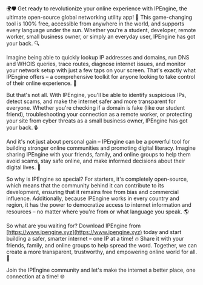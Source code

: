 🌍🛡️ Get ready to revolutionize your online experience with IPEngine, the ultimate open-source global networking utility app! 🚀 This game-changing tool is 100% free, accessible from anywhere in the world, and supports every language under the sun. Whether you're a student, developer, remote worker, small business owner, or simply an everyday user, IPEngine has got your back. 🔍

Imagine being able to quickly lookup IP addresses and domains, run DNS and WHOIS queries, trace routes, diagnose internet issues, and monitor your network setup with just a few taps on your screen. That's exactly what IPEngine offers – a comprehensive toolkit for anyone looking to take control of their online experience. 📡

But that's not all. With IPEngine, you'll be able to identify suspicious IPs, detect scams, and make the internet safer and more transparent for everyone. Whether you're checking if a domain is fake (like our student friend), troubleshooting your connection as a remote worker, or protecting your site from cyber threats as a small business owner, IPEngine has got your back. 🔒

And it's not just about personal gain – IPEngine can be a powerful tool for building stronger online communities and promoting digital literacy. Imagine sharing IPEngine with your friends, family, and online groups to help them avoid scams, stay safe online, and make informed decisions about their digital lives. 🤝

So why is IPEngine so special? For starters, it's completely open-source, which means that the community behind it can contribute to its development, ensuring that it remains free from bias and commercial influence. Additionally, because IPEngine works in every country and region, it has the power to democratize access to internet information and resources – no matter where you're from or what language you speak. 🌎

So what are you waiting for? Download IPEngine from [https://www.ipengine.xyz](https://www.ipengine.xyz) today and start building a safer, smarter internet – one IP at a time! 🔥 Share it with your friends, family, and online groups to help spread the word. Together, we can create a more transparent, trustworthy, and empowering online world for all. 💪

Join the IPEngine community and let's make the internet a better place, one connection at a time! 🌐